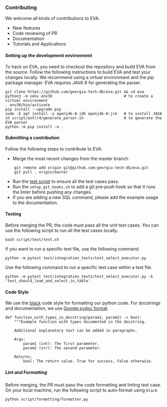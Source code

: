 ###  Contributing
We welcome all kinds of contributions to EVA.
- New features
- Code reviewing of PR
- Documentation 
- Tutorials and Applications

#### Setting up the development environment
To hack on EVA, you need to checkout the repository and build EVA from the source.
Follow the following instructions to build EVA and test your changes locally.
We recommend using a virtual environment and the pip package manager. EVA requires JAVA 8 for generating the parser.
```
git clone https://github.com/georgia-tech-db/eva.git && cd eva
python3 -m venv env38                                # to create a virtual environment
. env38/bin/activate
pip install --upgrade pip
sudo -E apt install -y openjdk-8-jdk openjdk-8-jre   # to install JAVA
sh script/antlr4/generate_parser.sh                  # to generate the EVA parser
python -m pip install -e .
```

#### Submitting a contribution
Follow the following steps to contribute to EVA:
* Merge the most recent changes from the master branch 
```
    git remote add origin git@github.com:georgia-tech-db/eva.git
    git pull . origin/master
```
* Run the [test script](#testing) to ensure all the test cases pass.
* Run the `setup_git_hooks.sh` to add a git pre-push hook so that it runs the linter before pushing any changes.
* If you are adding a new SQL command, please add the example usage to the documentation. 

#### Testing
<a name="testing"></a>
Before merging the PR, the code must pass all the unit test cases. You can use the following script to run all the test cases locally.
```
bash script/test/test.sh
```
If you want to run a specific test file, use the following command.
```
python -m pytest test/integration_tests/test_select_executor.py
```
Use the following command to run a specific test case within a test file.
```
python -m pytest test/integration_tests/test_select_executor.py -k 'test_should_load_and_select_in_table'
```

#### Code Style
We use the [black](https://github.com/psf/black) code style for formatting our python code. For docstrings and documentation, we use [Google pydoc format](https://sphinxcontrib-napoleon.readthedocs.io/en/latest/example_google.html).

```
def function_with_types_in_docstring(param1, param2) -> bool:
    """Example function with types documented in the docstring.

    Additional explanatory text can be added in paragraphs.

    Args:
        param1 (int): The first parameter.
        param2 (str): The second parameter.

    Returns:
        bool: The return value. True for success, False otherwise.

```

##### Lint and Formatting
Before merging, the PR must pass the code formatting and linting test case.
On your local machine, run the following script to auto-format using `black`

```
python script/formatting/formatter.py 
```
